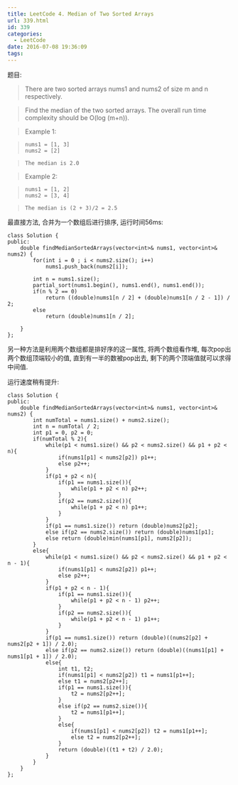 ```yaml
---
title: LeetCode 4. Median of Two Sorted Arrays
url: 339.html
id: 339
categories:
  - LeetCode
date: 2016-07-08 19:36:09
tags:
---
```

题目:

> There are two sorted arrays nums1 and nums2 of size m and n respectively.

> Find the median of the two sorted arrays. The overall run time complexity should be O(log (m+n)).

> Example 1:

>     nums1 = [1, 3]
>     nums2 = [2]

>     The median is 2.0

> Example 2:

>     nums1 = [1, 2]
>     nums2 = [3, 4]

>     The median is (2 + 3)/2 = 2.5

最直接方法, 合并为一个数组后进行排序, 运行时间56ms:

    class Solution {
    public:
        double findMedianSortedArrays(vector<int>& nums1, vector<int>& nums2) {
            for(int i = 0 ; i < nums2.size(); i++)
                nums1.push_back(nums2[i]);
            
            int n = nums1.size();
            partial_sort(nums1.begin(), nums1.end(), nums1.end());
            if(n % 2 == 0)
                return ((double)nums1[n / 2] + (double)nums1[n / 2 - 1]) / 2;
            else
                return (double)nums1[n / 2];
            
        }
    };

另一种方法是利用两个数组都是排好序的这一属性, 将两个数组看作堆, 每次pop出两个数组顶端较小的值, 直到有一半的数被pop出去, 剩下的两个顶端值就可以求得中间值.

运行速度稍有提升:

    class Solution {
    public:
        double findMedianSortedArrays(vector<int>& nums1, vector<int>& nums2) {
            int numTotal = nums1.size() + nums2.size();
            int n = numTotal / 2;
            int p1 = 0, p2 = 0;
            if(numTotal % 2){
                while(p1 < nums1.size() && p2 < nums2.size() && p1 + p2 < n){
                    if(nums1[p1] < nums2[p2]) p1++;
                    else p2++;
                }
                if(p1 + p2 < n){
                    if(p1 == nums1.size()){
                        while(p1 + p2 < n) p2++;
                    }
                    if(p2 == nums2.size()){
                        while(p1 + p2 < n) p1++;
                    }
                }
                if(p1 == nums1.size()) return (double)nums2[p2];
                else if(p2 == nums2.size()) return (double)nums1[p1];
                else return (double)min(nums1[p1], nums2[p2]);
            }
            else{
                while(p1 < nums1.size() && p2 < nums2.size() && p1 + p2 < n - 1){
                    if(nums1[p1] < nums2[p2]) p1++;
                    else p2++;
                }
                if(p1 + p2 < n - 1){
                    if(p1 == nums1.size()){
                        while(p1 + p2 < n - 1) p2++;
                    }
                    if(p2 == nums2.size()){
                        while(p1 + p2 < n - 1) p1++;
                    }
                }
                if(p1 == nums1.size()) return (double)((nums2[p2] + nums2[p2 + 1]) / 2.0);
                else if(p2 == nums2.size()) return (double)((nums1[p1] + nums1[p1 + 1]) / 2.0);
                else{
                    int t1, t2;
                    if(nums1[p1] < nums2[p2]) t1 = nums1[p1++];
                    else t1 = nums2[p2++];
                    if(p1 == nums1.size()){
                        t2 = nums2[p2++];
                    }
                    else if(p2 == nums2.size()){
                        t2 = nums1[p1++];
                    }
                    else{
                        if(nums1[p1] < nums2[p2]) t2 = nums1[p1++];
                        else t2 = nums2[p2++];
                    }
                    return (double)((t1 + t2) / 2.0);
                }
            }
        }
    };